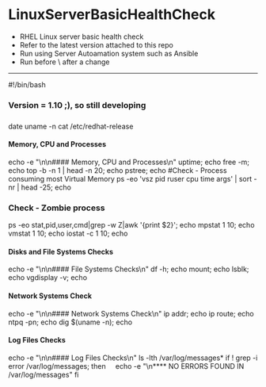 # LinuxServerBasicHealthCheck
- RHEL Linux server basic health check
- Refer to the latest version attached to this repo
- Run using Server Autoamation system such as Ansible
- Run before \ after a change


-------------------------------------------------------------------

#!/bin/bash
#####
### Version = 1.10 ;), so still developing
#####

date
uname -n
cat /etc/redhat-release

#### Memory, CPU and Processes
echo -e "\n\n#### Memory, CPU and Processes\n"
uptime; echo
free -m; echo
top -b -n 1 | head -n 20; echo
pstree; echo
#Check - Process consuming most Virtual Memory
ps -eo 'vsz pid ruser cpu time args' | sort -nr | head -25; echo
### Check - Zombie process
ps -eo stat,pid,user,cmd|grep -w Z|awk '{print $2}'; echo
mpstat 1 10; echo
vmstat 1 10; echo
iostat -c 1 10; echo

#### Disks and File Systems Checks
echo -e "\n\n#### File Systems Checks\n"
df -h; echo
mount; echo
lsblk; echo
vgdisplay -v; echo

#### Network Systems Check
echo -e "\n\n#### Network Systems Check\n"
ip addr; echo
ip route; echo
ntpq -pn; echo
dig $(uname -n); echo

#### Log Files Checks
echo -e "\n\n#### Log Files Checks\n"
ls -lth /var/log/messages*
if ! grep -i error /var/log/messages; then
    echo -e "\n**** NO ERRORS FOUND IN /var/log/messages"
fi

